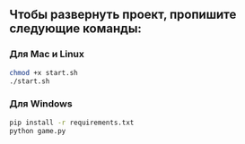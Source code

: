 ## Чтобы развернуть проект, пропишите следующие команды:

### Для Mac и Linux

```bash
chmod +x start.sh
./start.sh
```

### Для Windows

```bash
pip install -r requirements.txt
python game.py
```

